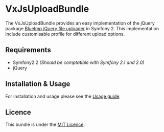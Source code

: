 VxJsUploadBundle
================

The VxJsUploadBundle provides an easy implementation of the jQuery package [BlueImp jQuery file uploader](https://github.com/blueimp/jQuery-File-Upload/) in Symfony 2. This implementation include customisable profile for different upload options.

Requirements
------------

* Symfony2.2 _(Should be comptatible with Symfony 2.1 and 2.0)_
* jQuery

Installation & Usage
--------------------

For installation and usage please see the [Usage guide](https://github.com/Vixys/VxJsUploadBundle/blob/master/Resources/doc/index.rst).

Licence
-------

This bundle is under the [MIT Licence](http://opensource.org/licenses/MIT).
